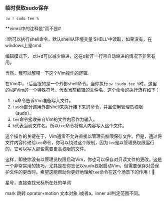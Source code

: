 ### 临时获取sudo保存

	:w ! sudo tee %  

**vimrc中的注释是"而不是#    

:!后可以执行shell命令，默认shell从环境变量‘SHELL‘中读取，如果没有，在windows上是cmd  

编辑模式下， ctl+d可以减少缩进，这在o新开一行带自动缩进的情况下非常有用。

当然，我可以解释一下这个Vim操作的逻辑。

在Vim中，`!`后面跟的是一个外部shell命令。当你执行`:w !sudo tee %`时，这里的`%`是Vim的一个特殊符号，代表当前编辑的文件名。这个命令的执行流程如下：

1. `:w`命令告诉Vim准备写入文件。
2. `!sudo`部分调用外部shell来执行接下来的命令，并且使用管理员权限（sudo）。
3. `tee`命令接收来自Vim的文件内容作为输入。
4. `%`代表当前文件名，所以`tee`命令将输入内容写入这个文件。

这个操作的关键在于，Vim通常不允许直接以管理员权限保存文件。但是，通过将文件内容传递给`tee`命令，你可以绕过这个限制，因为`tee`是以管理员权限运行的，它可以写入那些需要更高权限的文件。

这样，即使你没有以管理员权限启动Vim，你也可以保存对只读文件的更改。这是一个非常实用的技巧，尤其是在你忘记以sudo权限启动Vim，但需要保存对受保护文件的更改时。希望这能帮助你更好地理解`tee`命令在这个场景下的作用！🙂


星号，直接查找光标所在处的单词

mark 跳转
oprator+motion
文本对象 i或者a。inner all判定范围不同。
